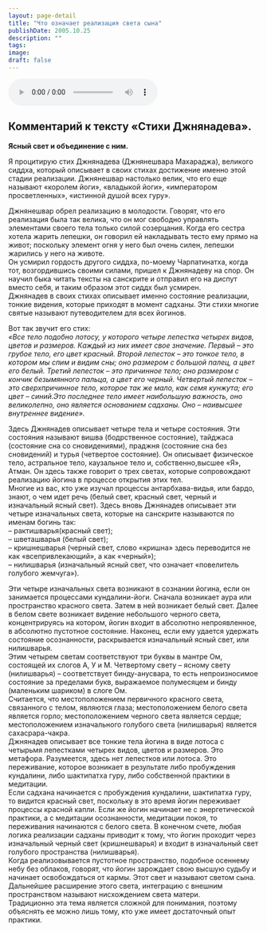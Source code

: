 ```yaml
---
layout: page-detail
title: "Что означает реализация света сына"
publishDate: 2005.10.25
description: ""
tags:
image:
draft: false
---
```


<audio title="2005.10.25 - Что означает реализация света сына.mp3" src="/upload/iblock/fa0/fa0c599ae3fa2f1bc8876bd364ad774c.mp3" controls=""></audio>

  
## 

## **Комментарий к тексту «Стихи Джнянадева».**  
**Ясный свет и объединение с ним.**
  
  
 Я процитирую стих Джнянадева (Джнянешвара Махараджа), великого сиддха, который описывает в своих стихах достижение именно этой стадии реализации. Джнянешвар настолько велик, что его еще называют «королем йоги», «владыкой йоги», «императором просветленных», «истинной душой всех гуру».   
  
 Джнянешвар обрел реализацию в молодости. Говорят, что его реализация была так велика, что он мог свободно управлять элементами своего тела только силой созерцания. Когда его сестра хотела жарить лепешки, он говорил ей накладывать тесто ему прямо на живот; поскольку элемент огня у него был очень силен, лепешки жарились у него на животе.   
 Он усмирил гордость другого сиддха, по-моему Чарпатинатха, когда тот, возгордившись своими силами, пришел к Джнянадеву на спор. Он научил быка читать тексты на санскрите и отправил его на диспут вместо себя, и таким образом этот сиддх был усмирен.   
 Джнянадев в своих стихах описывает именно состояние реализации, тонкие видения, которые приходят в момент садханы. Эти стихи многие святые называют путеводителем для всех йогинов.   
  
 Вот так звучит его стих:   
_«Все тело подобно лотосу, у которого четыре лепестка четырех видов, цветов и размеров. Каждый из них имеет свое значение. Первый – это грубое тело, его цвет красный. Второй лепесток – это тонкое тело, в котором мы спим и видим сны; оно размером с большой палец, а цвет его белый. Третий лепесток – это причинное тело; оно размером с кончик безымянного пальца, а цвет его черный. Четвертый лепесток – это сверхпричинное тело, которое так же мало, как семя кунжута; его цвет – синий.Это последнее тело имеет наибольшую важность, оно великолепно, оно является основанием садханы. Оно – наивысшее внутреннее видение»._   
  
 Здесь Джнянадев описывает четыре тела и четыре состояния. Эти состояния называют вишва (бодрственное состояние), тайджаса (состояние сна со сновидениями), праджня (состояние сна без сновидений) и турья (четвертое состояние). Он описывает физическое тело, астральное тело, каузальное тело и, собственно,высшее «Я», Атман. Он здесь также говорит о трех светах, которые сопровождают реализацию йогина в процессе открытия этих тел.   
 Многие из вас, кто уже изучал процессы антарбхава-видья, или бардо, знают, о чем идет речь (белый свет, красный свет, черный и изначальный ясный свет). Здесь вновь Джнянадев описывает эти четыре изначальных света, которые на санскрите называются по именам богинь так:   
 – рактишварья(красный свет);   
 – шветашварья (белый свет);   
 – кришнешварья (черный свет, слово «кришна» здесь переводится не как «всепривлекающий», а как «черный»);   
 – нилишварья (изначальный ясный свет, что означает «повелитель голубого жемчуга»).   
  
 Эти четыре изначальных света возникают в сознании йогина, если он занимается процессами кундалини-йоги. Сначала возникает аура или пространство красного света. Затем в ней возникает белый свет. Далее в белом свете возникает видение небольшого черного света, концентрируясь на котором, йогин входит в абсолютно непроявленное, в абсолютно пустотное состояние. Наконец, если ему удается удержать состояние осознанности, раскрывается изначальный ясный свет, или нилишварья.   
 Этим четырем светам соответствуют три буквы в мантре Ом, состоящей их слогов А, У и М. Четвертому свету – ясному свету (нилишварья) – соответствует бинду-анусвара, то есть непроизносимое состояние за пределами букв, выражаемое полумесяцем и бинду (маленьким шариком) в слоге Ом.   
 Считается, что местоположением первичного красного света, связанного с телом, являются глаза; местоположением белого света является горло; местоположением черного света является сердце; местоположением изначального голубого света (нилишварья) является сахасрара-чакра.   
 Джнянадев описывает все тонкие тела йогина в виде лотоса с четырьмя лепестками четырех видов, цветов и размеров. Это метафора. Разумеется, здесь нет лепестков или лотоса. Это переживание, которое возникает в результате либо пробуждения кундалини, либо шактипатха гуру, либо собственной практики в медитации.   
 Если садхана начинается с пробуждения кундалини, шактипатха гуру, то видится красный свет, поскольку в это время йогин переживает процессы красной капли. Если же йогин начинает не с энергетической практики, а с медитации осознанности, медитации покоя, то переживания начинаются с белого света. В конечном счете, любая логика реализации садханы приводит к тому, что йогин проходит через изначальный черный свет (кришнешварья) и входит в изначальный свет голубого пространства (нилишварья).   
 Когда реализовывается пустотное пространство, подобное осеннему небу без облаков, говорят, что йогин зарождает свою высшую судьбу и начинает освобождаться от кармы. Этот свет и называют светом сына. Дальнейшее расширение этого света, интеграцию с внешним пространством называют нисхождением света матери.   
 Традиционно эта тема является сложной для понимания, поэтому объяснять ее можно лишь тому, кто уже имеет достаточный опыт практики.   
  
  

